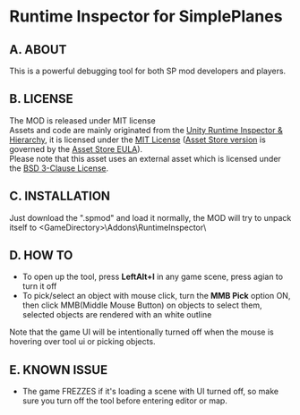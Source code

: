 # Runtime Inspector for SimplePlanes


## A. ABOUT

This is a powerful debugging tool for both SP mod developers and players.

## B. LICENSE

The MOD is released under MIT license  
Assets and code are mainly originated from the [Unity Runtime Inspector & Hierarchy](https://github.com/yasirkula/UnityRuntimeInspector), it is licensed under the [MIT License](LICENSE) ([Asset Store version](https://www.assetstore.unity3d.com/en/#!/content/111349) is governed by the [Asset Store EULA](https://unity3d.com/legal/as_terms)).  
Please note that this asset uses an external asset which is licensed under the [BSD 3-Clause License](https://github.com/fkate/Unity_ColorWheel/blob/master/LICENSE).

## C. INSTALLATION

Just download the ".spmod" and load it normally, the MOD will try to unpack itself to \<GameDirectory>\Addons\RuntimeInspector\

## D. HOW TO

- To open up the tool, press **LeftAlt+I** in any game scene, press agian to turn it off
- To pick/select an object with mouse click, turn the **MMB Pick** option ON, then click MMB(Middle Mouse Button) on objects to select them, selected objects are rendered with an white outline  

Note that the game UI will be intentionally turned off when the mouse is hovering over tool ui or picking objects.

## E. KNOWN ISSUE
- The game FREZZES if it's loading a scene with UI turned off, so make sure you turn off the tool before entering editor or map.